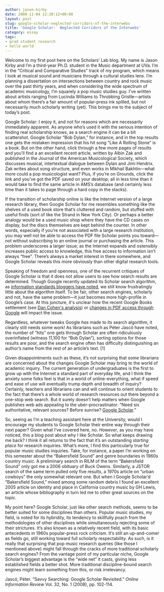 ```yaml
---
author: jason-kirby
date: 2008-11-04 12:20:12+00:00
layout: post
slug: google-scholar-neglected-corridors-of-the-interwebs
title: 'Google Scholar:  Neglected Corridors of the Interwebs'
category: essay
tags:
- grad student research
- hello world
---
```


Welcome to my first post here on the Scholars’ Lab blog.  My name is Jason Kirby and I’m a third-year Ph.D. student in the Music department at UVa.  I’m in the “Critical and Comparative Studies” track of my program, which means I look at musical sound and musicians through a cultural studies lens.  I’m planning a dissertation on intersections between country and rock music over the past thirty years, and when considering the wide spectrum of academic musicology, I’m squarely a pop music studies guy.  I’ve written about artists ranging from Lucinda Williams to Throbbing Gristle&mdash;artists about whom there’s a fair amount of popular-press ink spilled, but not necessarily much scholarly writing (yet).  This brings me to the subject of today’s post.

Google Scholar:  I enjoy it, and not for reasons which are necessarily immediately apparent.  As anyone who’s used it with the serious intention of finding real scholarship knows, as a search engine it can be a bit scattershot.  Google Scholar “Bob Dylan,” for instance, and in the top results one gets the mistaken impression that his hit song “Like A Rolling Stone” is a book.  But on the other hand, click through a few more pages of results and you’ll find a an excellent recent article, written by Albin Zak and published in the Journal of the American Musicological Society, which discusses musical, intertextual dialogue between Dylan and Jimi Hendrix.  Zak writes about song structure, and even works in Mikhail Bakhtin&mdash;what more could a pop musicologist want?  Plus, if you’re on Grounds, click the link and you’ve got the PDF saved on your desktop; all in less time than it would take to find the same article in AMS’s database (and certainly less time than it takes to page through a hard copy in the stacks).

If the transition of scholarship online is like the Internet version of a large research library, then Google Scholar for me resembles something like the shelves of a used book store that’s cluttered and random, but stuffed with useful finds (sort of like the Strand in New York City).  Or perhaps a better analogy would be a used music shop where they have the CD cases on display, but the discs themselves are kept behind the counter.  In other words, especially if you’re not associated with a large research institution, you may well not be able to access the PDF file Scholar points you toward&mdash;not without subscribing to an online journal or purchasing the article.  This problem underscores a larger issue; as the Internet expands and ostensibly increases public access to knowledge, this free access to information isn’t always “free”.  There’s always a market interest in there somewhere, and Google Scholar reveals this more obviously than other digital research tools.

Speaking of freedom and openness, one of the recurrent critiques of Google Scholar is that it does not allow users to see how search results are determined.  Though Google recently updated its Scholar search algorithm, as [information standards bloggers have noted](http://www.niso.org/blog/?p=20), we still know frustratingly little about the algorithm itself.  To be fair, other search engines, scholarly and not, have the same problem&mdash;it just becomes more high-profile in Google’s case. At this juncture, it's unclear how the recent Google Books settlement (see [Dan Cohen's analysis](http://www.dancohen.org/2008/10/28/first-impressions-of-the-google-books-settlement/)) or [changes in PDF access through Google](http://www.earlham.edu/~peters/fos/2008/11/google-creates-and-searches-ocr.html) will impact the issue.

Regardless, whatever tweaks Google _has_ made to its search algorithm, it clearly still needs some work!  As librarians such as Péter Jascó have noted, the number of “hits” one gets through Scholar are often ridiculously overinflated (witness 11,100 for “Bob Dylan”), sorting options for those results are poor, and the search engine often has difficulty distinguishing an author’s name from the rest of an article’s text. [1]

Given disappointments such as these, it’s not surprising that some librarians are concerned about the changes Google Scholar may bring to the world of academic inquiry.  The current generation of undergraduates is the first to grow up with the Internet a standard part of everyday life, and I think the anxiety some folks feel is that in a world of online-everything, what if speed and ease of use will eventually trump depth and breadth of inquiry?  Certainly, teachers and librarians can and will continue to orient students to the fact that there’s a whole world of research resources out there beyond a one-stop web search.  But it surely doesn’t help matters when Google publishes web ads appealing to the uber-procrastinator:  “Need six authoritative, relevant sources?  Before sunrise?  [Google Scholar](http://photos1.blogger.com/blogger/5153/551/1600/scholar1.gif).”

So, seeing as I’m a teaching assistant here at the University, would I encourage my students to Google Scholar their entire way through their next paper?  Given what I’ve covered here, no. _However_, as you may have noticed, this a blog post about why I like Scholar.  So what keeps drawing me back?  I think it all returns to the fact that it’s an outstanding _starting place_ for research inquiries.  What’s more, I find this particularly true for popular music studies inquiries.  Take, for instance, a paper I’m working on this semester about the “Bakersfield Sound” and genre boundaries in 1960s country music.  A preliminary search in RILM of the term “Bakersfield Sound” only got me a 2006 obituary of Buck Owens.  Similarly, a JSTOR search of the same term pulled only five results, a 1970s article on “urban cowboys” the only somewhat relevant one.  But when I Google Scholar’d “Bakersfield Sound,” mixed among some random debris I found an excellent 2005 article on identity and place in California country music by GH Lewis, an article whose bibliography in turn led me to other great sources on the topic.

My point here?  Google Scholar, just like other search methods, seems to be better suited for some disciplines than others.  Popular music studies, my field, is noted for its hybridity, its tendency to skillfully poach from the methodologies of other disciplines while simultaneously rejecting some of their strictures.  It’s also known as a relatively recent field, with its basic antecedents in 1960s popular-press rock criticism. It’s still an up-and-comer as fields go, still working toward full scholarly respectability.  As such, is it really that surprising that pop music research queries (like those I mentioned above) might fall through the cracks of more traditional scholarly search engines?  From the vantage point of my particular niche, Google Scholar’s biggest advantage is the “wide net” it casts, giving less established fields a better shot.  More traditional discipline-bound search engines might learn something from this, or risk irrelevancy.

Jascó, Péter. “Savvy Searching: Google Scholar Revisited.” _Online Information Review_ Vol. 32, No. 1 (2008), pp. 102-114.
